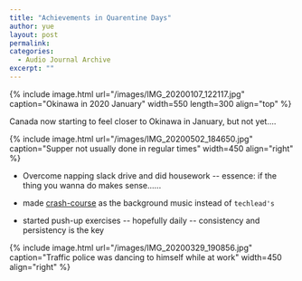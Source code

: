 ```yaml
---
title: "Achievements in Quarentine Days"
author: yue
layout: post
permalink:
categories:
  - Audio Journal Archive
excerpt: ""
---
```


{% include image.html url="/images/IMG_20200107_122117.jpg" caption="Okinawa in 2020 January" width=550 length=300 align="top" %}

Canada now starting to feel closer to Okinawa in January, but not yet....

{% include image.html url="/images/IMG_20200502_184650.jpg" caption="Supper not usually done in regular times" width=450 align="right" %}
- Overcome napping slack drive and did housework -- essence: if the thing you wanna do makes sense......

- made [crash-course](https://www.youtube.com/watch?v=NnoFj2cMRLY) as the background music instead of `techlead's`

- started push-up exercises -- hopefully daily -- consistency and persistency is the key

{% include image.html url="/images/IMG_20200329_190856.jpg" caption="Traffic police was dancing to himself while at work" width=450 align="right" %}
